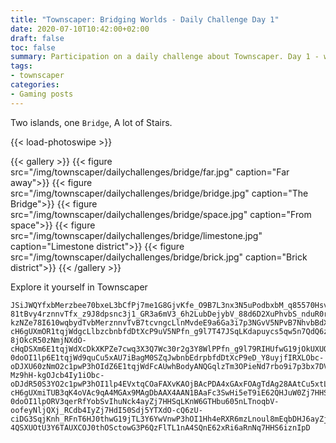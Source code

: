 ```yaml
---
title: "Townscaper: Bridging Worlds - Daily Challenge Day 1"
date: 2020-07-10T10:42:00+02:00
draft: false
toc: false
summary: Participation on a daily challenge about Townscaper. Day 1 - world Bridge.
tags:
- townscaper
categories:
- Gaming posts
---
```


Two islands, one `Bridge`, A lot of Stairs.

{{< load-photoswipe >}}

{{< gallery >}}
  {{< figure src="/img/townscaper/dailychallenges/bridge/far.jpg" caption="Far away">}}
  {{< figure src="/img/townscaper/dailychallenges/bridge/bridge.jpg" caption="The Bridge">}}
  {{< figure src="/img/townscaper/dailychallenges/bridge/space.jpg" caption="From space">}}
  {{< figure src="/img/townscaper/dailychallenges/bridge/limestone.jpg" caption="Limestone district">}}
  {{< figure src="/img/townscaper/dailychallenges/bridge/brick.jpg" caption="Brick district">}}
{{< /gallery >}}

Explore it yourself in Townscaper

```text
JSiJWQYfxbMerzbee70bxeL3bCfPj7me1G8GjvKfe_O9B7L3nx3N5uPodbxbM_q85570HsvcfCffW7R39yt-81tBvy4rznnvTfx_z9J8dpsnc3j1_GR3a6mV3_6h2LubDejybV_88d6D2XuPhvbS_nduR0rpnVvveodjybV_88d6D2XuPhvnzcbnHRvmeW9_6me3GsGj3q85570Hs3z9J8dTz-kzNZe78I610wqbydTvbMerznnvTvB7tcvngcLlnMvdeE9a6Ga3i7p3NGvV5NPvB7NhvbBdXz52R3DQulzNZuh2t4e6dL3bCfPZTd1pwPdHqDSdZqORdrqOa1h2t4e6dbxbee70bxeL3nx3ncubjpjNXdO-cH6gUXmOR1tqjWdgcLlbzcbnbfdDtXcP9uV5NPfn_g9l7T47JSqLKdapuycs5qw5n7QdQ6zUnouVd0qDkbp8k5twtvuh2LubMerznnvTfx_z9J8dj0-8jOkcR50zNmjNXdO-cHqDSXm6E1tqjWdXcDkXKPZe7cwq3X3Q7Wc30r2g3Y8WlPPfn_g9l79RIHUfwG19jOkUXUOtcj5YwVnwP3h6g0lpORdr6oVnD3u4BzLlnMXbnHRvmefdbxbM_q85570Hs3wWc24_yhkuoca5GwymrOnfuD1BpLTdi6W1RruCu5xtLuBzLlpmM325p3tBfM_q855707JJqrFd2oufcIpuo0pl6GTHb6qTnf6OUdQ6zUnouVd0qwhbX8AZoWKTTmb7cDtbydTv3gPGfV_88eSiuWc2o7HHSuoca5GwymrOnfuDdQ6zUnouVd0qrgbO8uYgagM0SZazctduR0tvuh2LunevBfM_q8_Ql3IRXLObU3P6QSdR50SdjpO2c1pO-0doOI1lp6E1tqjWd9quCu5xAU7iBagM0SZqJwbnbEdrpbfdDtXcP9eD_Y8uyjfIRXLObc-oDJXU60zNmO2c1pwP3hOIdZ6E1tqjWdFcAUwhBodyANQGqlzTm3OPieNd7rbo9i7p3bx7DVOyubkouWc2oufcIpuo0pl6GTds5qTd_p7QdQqLTdiquVVHtue1VxBQwhBodyA1A5lzTm3OPieNd7rbo9i7p3djHXZ3juut2dZDdk4ayZjufcI5izplbMHbu6c_5O0BpLTnouVd0661yPAQrgDgmDDQtLeg8S5JwtduR0tmuF3dTl7jE62xRirFnNq7HHSqLKnWqbMdsprO15n7QdQquMFdiKobVF0RrCorXVAdwDA04HAoVxBQNHeXcDk-Mz9hH-kgOJcb4Iy1iObc-oDJdR50S3YO2c1pwP3hOI1lp4EVxtqCOaFAXvKAOjBAcPDA4xGAxFOAgTdAg28AAtCu5xtLuHdcHBQdJoTC1thjEdt4sR3POk0FlTLdj5YwVnO-cH6gUXmiTUB3qK4oVAc9qA4MGAx9MAgDbAAX4AAN1BAaFc3SwHi5eT9iE62QHJuW0Zj7HHS6izplu605n7QdQquMFdiKobVF0RrAorXFA9jZ_BMXa_RC1thjEdt4sy9jDJdR50SHbu605n7QHkuMdi6WVHt66V9jYeTC3G6Iy1iwG3POk0FlTLdj5YwVn68wdoDSXmORdr6o11rPlQdb4Iy1iwG3POk0FlTLdj5YTXdO-0doOI1lpORV3qerRfYobSvIhuNck4ayZj7HHSqLKnW6GTHbu605nLTnoqbV-oofeyNljQXj_RCdb4IyZj7HdI50Sdj5YTXdO-cQ6zU-ciDG3SqjKnh_RFnT6HJ0thwG19jTL3Y6YwVnwP3hOI1Hh4eRXR6mzLnoul8mEqbDHJ6ayZj7HdI5izpl6GwymrOnfuD1nJoTC3GOS01iwG3PqDJdR50S3YO2c158TfCg6SxJhbDHJ6ayZj7HHSuocapbMHbu60nAoLBnE62QHJqrFnNq7HdIpuocapbMHb6TA0lgOJcb4Iy1iwGd-4QSXUOtU3Y6TAUXCOJ0thOSctowG3P6QzFlTL1nA4SQnE62xRi6aRnNq7HHS6iznIpD
```
